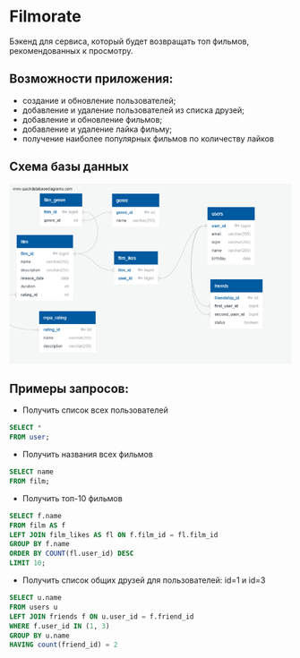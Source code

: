 # Filmorate

Бэкенд для сервиса, который будет возвращать топ фильмов,
рекомендованных к просмотру.

## Возможности приложения:

* создание и обновление пользователей;
* добавление и удаление пользователей из списка друзей;
* добавление и обновление фильмов;
* добавление и удаление лайка фильму;
* получение наиболее популярных фильмов по количеству лайков

## Схема базы данных
![Схема БД](QuickDBD-FreeDiagram.png)

## Примеры запросов:
* Получить список всех пользователей
```sql
SELECT *
FROM user;
```
* Получить названия всех фильмов
```sql
SELECT name
FROM film;
```
* Получить топ-10 фильмов 
```sql
SELECT f.name
FROM film AS f
LEFT JOIN film_likes AS fl ON f.film_id = fl.film_id
GROUP BY f.name
ORDER BY COUNT(fl.user_id) DESC
LIMIT 10;
```
* Получить список общих друзей для пользователей: id=1 и id=3
```sql
SELECT u.name
FROM users u
LEFT JOIN friends f ON u.user_id = f.friend_id
WHERE f.user_id IN (1, 3)
GROUP BY u.name
HAVING count(friend_id) = 2
```